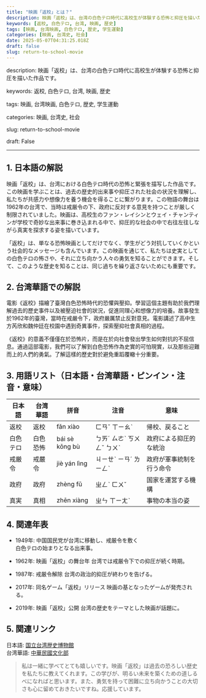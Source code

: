 ```yaml
---
title: "映画「返校」とは？"
description: 映画「返校」は、台湾の白色テロ時代に高校生が体験する恐怖と抑圧を描いた作品です。
keywords: [返校, 白色テロ, 台湾, 映画, 歴史]
tags: [映画, 台湾映画, 白色テロ, 歴史, 学生運動]
categories: [映画, 台湾史, 社会]
date: 2025-05-07T04:31:25.018Z
draft: false
slug: return-to-school-movie
---
```


description: 
映画「返校」は、台湾の白色テロ時代に高校生が体験する恐怖と抑圧を描いた作品です。

keywords: 
返校, 白色テロ, 台湾, 映画, 歴史

tags: 
映画, 台湾映画, 白色テロ, 歴史, 学生運動

categories: 
映画, 台湾史, 社会

slug: 
return-to-school-movie

draft: 
False

---

## 1. 日本語の解説

映画「返校」は、台湾における白色テロ時代の恐怖と緊張を描写した作品です。この映画を学ぶことは、過去の歴史的出来事や抑圧された社会の状況を理解し、私たちが共感力や想像力を養う機会を得ることに繋がります。この物語の舞台は1962年の台湾で、当時は戒厳令の下、政府に反対する意見を持つことが厳しく制限されていました。映画は、高校生のファン・レイシンとウェイ・チャンティンが学校で奇妙な出来事に巻き込まれる中で、抑圧的な社会の中で右往左往しながら真実を探求する姿を描いています。

「返校」は、単なる恐怖映画としてだけでなく、学生がどう対抗していくかという社会的なメッセージも含んでいます。この映画を通じて、私たちは史実としての白色テロの怖さや、それに立ち向かう人々の勇気を知ることができます。そして、このような歴史を知ることは、同じ過ちを繰り返さないためにも重要です。

## 2. 台湾華語での解説  

電影《返校》描繪了臺灣白色恐怖時代的恐懼與壓抑。學習這個主題有助於我們理解過去的歷史事件以及被壓迫社會的狀況，促進同理心和想像力的培養。故事發生於1962年的臺灣，當時在戒嚴令下，政府嚴厲禁止反對意見。電影講述了高中生方芮欣和魏仲廷在校園中遇到奇異事件，探索壓抑社會真相的過程。

《返校》的意義不僅僅在於恐怖片，而是在於向社會發出學生如何對抗的不屈信息。通過這部電影，我們可以了解到白色恐怖作為史實的可怕現實，以及那些迎難而上的人們的勇氣。了解這樣的歷史對於避免重蹈覆轍十分重要。

## 3. 用語リスト（日本語・台湾華語・ピンイン・注音・意味）

| 日本語   | 台湾華語 | 拼音          | 注音       | 意味                           |
|----------|---------|---------------|------------|--------------------------------|
| 返校     | 返校    | fǎn xiào      | ㄈㄢˇ ㄒㄧㄠˋ | 帰校、戻ること                |
| 白色テロ | 白色恐怖 | bái sè kǒng bù | ㄅㄞˊ ㄙㄜˋ ㄎㄨㄥˇ ㄅㄨˋ | 政府による抑圧的な統治     |
| 戒厳令   | 戒嚴令  | jiè yán lìng  | ㄐㄧㄝˋ ㄧㄢˊ ㄌㄧㄥˋ | 政府が軍事統制を行う命令  |
| 政府     | 政府    | zhèng fǔ      | ㄓㄥˋ ㄈㄨˇ | 国家を運営する機構           |
| 真実     | 真相    | zhēn xiàng    | ㄓㄣ ㄒㄧㄤˋ | 事物の本当の姿               |

## 4. 関連年表

- 1949年: 中国国民党が台湾に移動し、戒厳令を敷く  
 白色テロの始まりとなる出来事。

- 1962年: 映画「返校」の舞台年
 台湾では戒厳令下での抑圧が続く時期。

- 1987年: 戒厳令解除
 台湾の政治的抑圧が終わりを告げる。

- 2017年: 同名ゲーム「返校」リリース
 映画の基となったゲームが発売される。

- 2019年: 映画「返校」公開
 台湾の歴史をテーマとした映画が話題に。

## 5. 関連リンク  

日本語: [国立台湾歴史博物館](https://www.nmth.gov.tw/)  
台湾華語: [中華民國文化部](https://www.moc.gov.tw/)  

> 私は一緒に学べてとても嬉しいです。映画「返校」は過去の恐ろしい歴史を私たちに教えてくれます。この学びが、明るい未来を築くための道しるべになればと思います。また、勇気を持って困難に立ち向かうことの大切さも心に留めておきたいですね。応援しています。